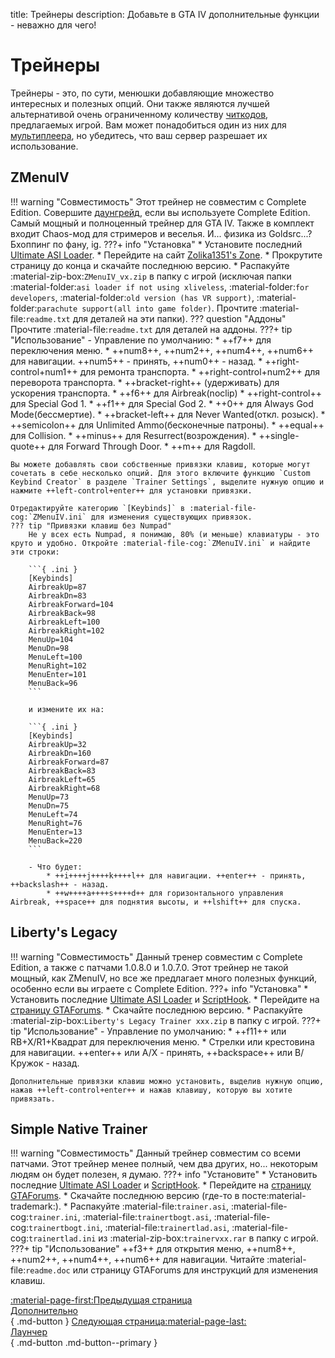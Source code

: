 title: Трейнеры
description: Добавьте в GTA IV дополнительные функции - неважно для чего!

# Трейнеры
Трейнеры - это, по сути, менюшки добавляющие множество интересных и полезных опций. Они также являются лучшей альтернативой очень ограниченному количеству [читкодов](https://gta.fandom.com/wiki/Cheats_in_GTA_IV), предлагаемых игрой. Вам может понадобиться один из них для [мультиплеера](../multiplayer.md), но убедитесь, что ваш сервер разрешает их использование.

## ZMenuIV
!!! warning "Совместимость"
    Этот трейнер не совместим с Complete Edition. Совершите [даунгрейд](../downgrading.md), если вы используете Complete Edition.
Самый мощный и полноценный трейнер для GTA IV. Также в комплект входит Chaos-мод для стримеров и веселья. И... физика из Goldsrc...? Бхоппинг по фану, ig.
???+ info "Установка"
    * Установите последний [Ultimate ASI Loader](../../mod-dependencies/#ultimate-asi-loader).
    * Перейдите на сайт [Zolika1351's Zone](https://zolika1351.pages.dev/mods/ivmenu).
    * Прокрутите страницу до конца и скачайте последнюю версию.
    * Распакуйте :material-zip-box:`ZMenuIV_vx.zip` в папку с игрой (исключая папки :material-folder:`asi loader if not using xliveless`, :material-folder:`for developers`, :material-folder:`old version (has VR support)`, :material-folder:`parachute support(all into game folder)`. Прочтите :material-file:`readme.txt` для деталей на эти папки).
    ??? question "Аддоны"
        Прочтите :material-file:`readme.txt` для деталей на аддоны.
???+ tip "Использование"
    - Управление по умолчанию:
        * ++f7++ для переключения меню.
        * ++num8++, ++num2++, ++num4++, ++num6++ для навигации. ++num5++ - принять, ++num0++ - назад.
        * ++right-control+num1++ для ремонта транспорта.
        * ++right-control+num2++ для переворота транспорта.
        * ++bracket-right++ (удерживать) для ускорения транспорта.
        * ++f6++ для Airbreak(noclip)
        * ++right-control++ для Special God 1.
        * ++f1++ для Special God 2.
        * ++0++ для Always God Mode(бессмертие).
        * ++bracket-left++ для Never Wanted(откл. розыск).
        * ++semicolon++ для Unlimited Ammo(бесконечные патроны).
        * ++equal++ для Collision.
        * ++minus++ для Resurrect(возрождения).
        * ++single-quote++ для Forward Through Door.
        * ++m++ для Ragdoll.
    
    Вы можете добавлять свои собственные привязки клавиш, которые могут сочетать в себе несколько опций. Для этого включите функцию `Custom Keybind Creator` в разделе `Trainer Settings`, выделите нужную опцию и нажмите ++left-control+enter++ для установки привязки.

    Отредактируйте категорию `[Keybinds]` в :material-file-cog:`ZMenuIV.ini` для изменения существующих привязок.
    ??? tip "Привязки клавиш без Numpad"
        Не у всех есть Numpad, я понимаю, 80% (и меньше) клавиатуры - это круто и удобно. Откройте :material-file-cog:`ZMenuIV.ini` и найдите эти строки:

        ```{ .ini }
        [Keybinds]
        AirbreakUp=87
        AirbreakDn=83
        AirbreakForward=104
        AirbreakBack=98
        AirbreakLeft=100
        AirbreakRight=102
        MenuUp=104
        MenuDn=98
        MenuLeft=100
        MenuRight=102
        MenuEnter=101
        MenuBack=96
        ```

        и измените их на:

        ```{ .ini }
        [Keybinds]
        AirbreakUp=32
        AirbreakDn=160
        AirbreakForward=87
        AirbreakBack=83
        AirbreakLeft=65
        AirbreakRight=68
        MenuUp=73
        MenuDn=75
        MenuLeft=74
        MenuRight=76
        MenuEnter=13
        MenuBack=220
        ```

        - Что будет:
            * ++i++++j++++k++++l++ для навигации. ++enter++ - принять, ++backslash++ - назад.
            * ++w++++a++++s++++d++ для горизонтального управления Airbreak, ++space++ для поднятия высоты, и ++lshift++ для спуска.

## Liberty's Legacy
!!! warning "Совместимость"
    Данный тренер совместим с Complete Edition, а также с патчами 1.0.8.0 и 1.0.7.0.
Этот трейнер не такой мощный, как ZMenuIV, но все же предлагает много полезных функций, особенно если вы играете с Complete Edition.
???+ info "Установка"
    * Установить последние [Ultimate ASI Loader](../../mod-dependencies/#ultimate-asi-loader) и [ScriptHook](../../mod-dependencies/#scripthook).
    * Перейдите на [страницу GTAForums](https://gtaforums.com/topic/973091-gta-iv-12043-libertys-legacy-trainer/).
    * Скачайте последнюю версию.
    * Распакуйте :material-zip-box:`Liberty's Legacy Trainer xxx.zip` в папку с игрой.
???+ tip "Использование"
    - Управление по умолчанию:
        * ++f11++ или RB+X/R1+Квадрат для переключения меню.
        * Стрелки или крестовина для навигации. ++enter++ или A/X - принять, ++backspace++ или B/Кружок - назад.
    
    Дополнительные привязки клавиш можно установить, выделив нужную опцию, нажав ++left-control+enter++ и нажав клавишу, которую вы хотите привязать.

## Simple Native Trainer
!!! warning "Совместимость"
    Данный трейнер совместим со всеми патчами.
Этот трейнер менее полный, чем два других, но... некоторым людям он будет полезен, я думаю.
???+ info "Установите"
    * Установить последние [Ultimate ASI Loader](../../mod-dependencies/#ultimate-asi-loader) и [ScriptHook](../../mod-dependencies/#scripthook).
    * Перейдите на [страницу GTAForums](https://gtaforums.com/topic/392973-ivrel-simple-trainer-for-gtaiv/).
    * Скачайте последнюю версию (где-то в посте:material-trademark:).
    * Распакуйте :material-file:`trainer.asi`, :material-file-cog:`trainer.ini`, :material-file:`trainertbogt.asi`, :material-file-cog:`trainertbogt.ini`, :material-file:`trainertlad.asi`, :material-file-cog:`trainertlad.ini` из :material-zip-box:`trainervxx.rar` в папку с игрой.
???+ tip "Использование"
    ++f3++ для открытия меню,  ++num8++, ++num2++, ++num4++, ++num6++ для навигации. Читайте :material-file:`readme.doc` или страницу GTAForums для инструкций для изменения клавиш.

[:material-page-first:Предыдущая страница <br>Дополнительно</br>](index.md){ .md-button } [Следующая страница:material-page-last: <br>Лаунчер</br>](launcher.md){ .md-button .md-button--primary }
